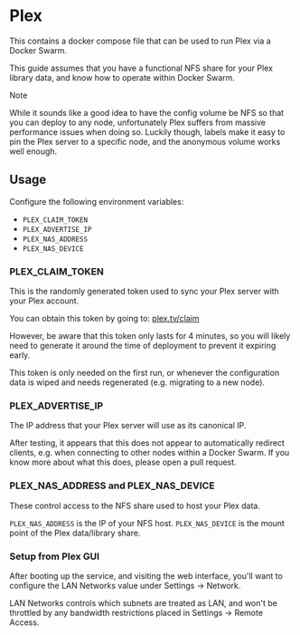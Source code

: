 # Plex

This contains a docker compose file that can be used to run Plex via a Docker Swarm.

This guide assumes that you have a functional NFS share for your Plex library data, and know how to operate within Docker Swarm.

> [!NOTE]
> While it sounds like a good idea to have the config volume be NFS so that
you can deploy to any node, unfortunately Plex suffers from massive performance
issues when doing so. Luckily though, labels make it easy to pin the Plex server
to a specific node, and the anonymous volume works well enough.

## Usage

Configure the following environment variables:

- `PLEX_CLAIM_TOKEN`
- `PLEX_ADVERTISE_IP`
- `PLEX_NAS_ADDRESS`
- `PLEX_NAS_DEVICE`

### PLEX_CLAIM_TOKEN

This is the randomly generated token used to sync your Plex server with your Plex account.

You can obtain this token by going to: [plex.tv/claim](https://www.plex.tv/claim/)

However, be aware that this token only lasts for 4 minutes, so you will likely need to generate it around the time of deployment to prevent it expiring early.

This token is only needed on the first run, or whenever the configuration data is wiped and needs regenerated (e.g. migrating to a new node).

### PLEX_ADVERTISE_IP

The IP address that your Plex server will use as its canonical IP.

After testing, it appears that this does not appear to automatically redirect clients, e.g. when connecting to other nodes within a Docker Swarm. If you know more about what this does, please open a pull request.

### PLEX_NAS_ADDRESS and PLEX_NAS_DEVICE

These control access to the NFS share used to host your Plex data.

`PLEX_NAS_ADDRESS` is the IP of your NFS host.
`PLEX_NAS_DEVICE` is the mount point of the Plex data/library share.

### Setup from Plex GUI

After booting up the service, and visiting the web interface, you'll want to configure the LAN Networks value under Settings -> Network.

LAN Networks controls which subnets are treated as LAN, and won't be throttled by any bandwidth restrictions placed in Settings -> Remote Access.
